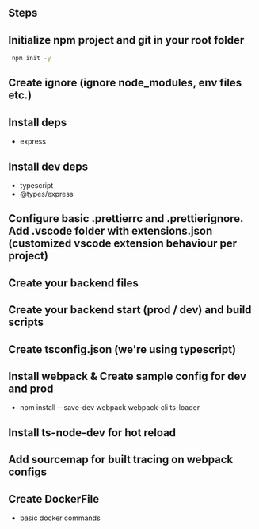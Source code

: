 ## Steps

## Initialize npm project and git in your root folder

```bash
 npm init -y
```

## Create ignore (ignore node_modules, env files etc.)

## Install deps

- express

## Install dev deps

- typescript
- @types/express

## Configure basic .prettierrc and .prettierignore. Add .vscode folder with extensions.json (customized vscode extension behaviour per project)

## Create your backend files

## Create your backend start (prod / dev) and build scripts

## Create tsconfig.json (we're using typescript)

## Install webpack & Create sample config for dev and prod

- npm install --save-dev webpack webpack-cli ts-loader

## Install ts-node-dev for hot reload

## Add sourcemap for built tracing on webpack configs

## Create DockerFile
- basic docker commands

## 
